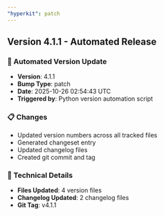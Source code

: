 ```yaml
---
"hyperkit": patch
---
```


## Version 4.1.1 - Automated Release

### 🚀 Automated Version Update
- **Version**: 4.1.1
- **Bump Type**: patch
- **Date**: 2025-10-26 02:54:43 UTC
- **Triggered by**: Python version automation script

### 📋 Changes
- Updated version numbers across all tracked files
- Generated changeset entry
- Updated changelog files
- Created git commit and tag

### 🔧 Technical Details
- **Files Updated**: 4 version files
- **Changelog Updated**: 2 changelog files
- **Git Tag**: v4.1.1
